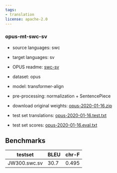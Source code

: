 ```yaml
---
tags:
- translation
license: apache-2.0
---
```


### opus-mt-swc-sv

* source languages: swc
* target languages: sv
*  OPUS readme: [swc-sv](https://github.com/Helsinki-NLP/OPUS-MT-train/blob/master/models/swc-sv/README.md)

*  dataset: opus
* model: transformer-align
* pre-processing: normalization + SentencePiece
* download original weights: [opus-2020-01-16.zip](https://object.pouta.csc.fi/OPUS-MT-models/swc-sv/opus-2020-01-16.zip)
* test set translations: [opus-2020-01-16.test.txt](https://object.pouta.csc.fi/OPUS-MT-models/swc-sv/opus-2020-01-16.test.txt)
* test set scores: [opus-2020-01-16.eval.txt](https://object.pouta.csc.fi/OPUS-MT-models/swc-sv/opus-2020-01-16.eval.txt)

## Benchmarks

| testset               | BLEU  | chr-F |
|-----------------------|-------|-------|
| JW300.swc.sv 	| 30.7 	| 0.495 |

